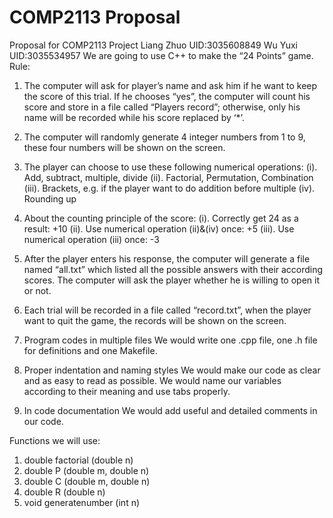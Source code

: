 # COMP2113 Proposal
Proposal for COMP2113 Project
Liang Zhuo UID:3035608849
Wu Yuxi UID:3035534957
We are going to use C++ to make the “24 Points” game.
Rule:
1.	The computer will ask for player’s name and ask him if he want to keep the score of this trial. If he chooses “yes”, the computer will count his score and store in a file called “Players record”; otherwise, only his name will be recorded while his score replaced by ‘*’.

2.	The computer will randomly generate 4 integer numbers from 1 to 9, these four numbers will be shown on the screen.

3.	The player can choose to use these following numerical operations:
   (i). Add, subtract, multiple, divide
   (ii). Factorial, Permutation, Combination
   (iii). Brackets, e.g. if the player want to do addition before multiple
   (iv). Rounding up

4.   About the counting principle of the score:
   (i). Correctly get 24 as a result: +10
   (ii). Use numerical operation (ii)&(iv) once: +5
   (iii). Use numerical operation (iii) once: -3

5.	After the player enters his response, the computer will generate a file named “all.txt” which listed all the possible answers with their according scores. The computer will ask the player whether he is willing to open it or not.

6.	Each trial will be recorded in a file called “record.txt”, when the player want to quit the game, the records will be shown on the screen.

7.	 Program codes in multiple files
We would write one .cpp file, one .h file for definitions and one Makefile.

8. Proper indentation and naming styles
We would make our code as clear and as easy to read as possible. We would name our variables according to their meaning and use tabs properly.

9. In code documentation
We would add useful and detailed comments in our code.

Functions we will use:
1. double factorial (double n)
2. double P (double m, double n)
3. double C (double m, double n)
4. double R (double n)
5. void generatenumber (int n)
